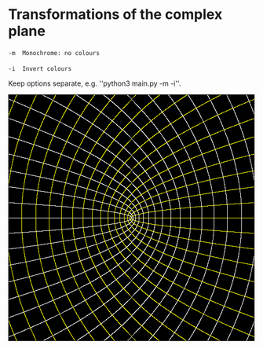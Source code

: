 # Transformations of the complex plane

	-m	Monochrome: no colours

	-i	Invert colours

Keep options separate, e.g. ''python3 main.py -m -i''.

![Example: f(z) = z^2](eg.png)
